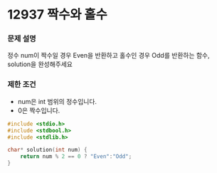 # 12937 짝수와 홀수

### **문제 설명**

정수 num이 짝수일 경우 Even을 반환하고 홀수인 경우 Odd를 반환하는 함수, solution을 완성해주세요

### 제한 조건

- num은 int 범위의 정수입니다.
- 0은 짝수입니다.

```c
#include <stdio.h>
#include <stdbool.h>
#include <stdlib.h>

char* solution(int num) {
    return num % 2 == 0 ? "Even":"Odd";
}
```